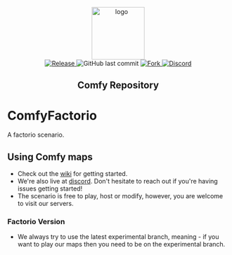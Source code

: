 <p align="center">
  <a href="https://getcomfy.eu/">
    <img alt="logo" src="https://cdn.discordapp.com/icons/433039858794233858/a_ca6daa1189d44955478d0e0ba6e2effb.gif?size=128" width="120">
  </a>
  <br>
  <a href="https://github.com/M3wM3w/ComfyFactorio/tags">
    <img src="https://img.shields.io/github/tag/M3wM3w/ComfyFactorio.svg?label=Release" alt="Release">
  </a>
    <img alt="GitHub last commit" src="https://img.shields.io/github/last-commit/m3wm3w/ComfyFactorio.svg">
  <a href="http://github.com/M3wM3w/ComfyFactorio/fork">
    <img src="https://img.shields.io/github/forks/M3wM3w/ComfyFactorio.svg?label=Forks" alt="Fork">
  </a>
  <a href="https://getcomfy.eu/discord">
    <img src="https://discordapp.com/api/guilds/433039858794233858/widget.png?style=shield" alt="Discord">
  </a>
</p>
<h2 align="center">Comfy Repository</h2>


# ComfyFactorio
A factorio scenario.

## Using Comfy maps
- Check out the [wiki](https://github.com/m3wm3w/ComfyFactorio/wiki) for getting started.
- We're also live at [discord](https://getcomfy.eu/discord). Don't hesitate to reach out if you're having issues getting started!
- The scenario is free to play, host or modify, however, you are welcome to visit our servers.

### Factorio Version
- We always try to use the latest experimental branch, meaning - if you want to play our maps then you need to be on the experimental branch.
